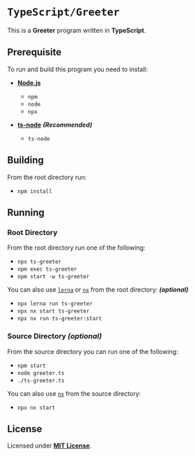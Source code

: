 # `TypeScript/Greeter`

This is a **Greeter** program written in **TypeScript**.

## Prerequisite

To run and build this program you need to install:

* [**Node.js**](https://nodejs.org/en/download/current)
  * `npm`
  * `node`
  * `npx`

* [**ts-node**](https://typestrong.org/ts-node/docs/installation) _**(Recommended)**_
  * `ts-node`

## Building

From the root directory run:

* `npm install`

## Running

### Root Directory

From the root directory run one of the following:

* `npx ts-greeter`
* `npm exec ts-greeter`
* `npm start -w ts-greeter`

You can also use [`lerna`](https://lerna.js.org/) or [`nx`](https://nx.dev/) from the root directory: _**(optional)**_

* `npx lerna run ts-greeter`
* `npx nx start ts-greeter`
* `npx nx run ts-greeter:start`

### Source Directory _(optional)_

From the source directory you can run one of the following:

* `npm start`
* `node greeter.ts`
* `./ts-greeter.ts`

You can also use [`nx`](https://nx.dev/) from the source directory:

* `npx nx start`

## License

Licensed under [**MIT License**](https://github.com/altersabeh/codes/blob/main/LICENSE).
